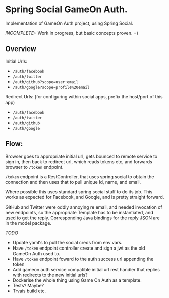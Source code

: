 # Spring Social GameOn Auth.

Implementation of GameOn Auth project, using Spring Social. 

*INCOMPLETE::* Work in progress, but basic concepts proven. =)

## Overview

Initial Urls:
- `/auth/facebook`
- `/auth/twitter`
- `/auth/github?scope=user:email`
- `/auth/google?scope=profile%20email`

Redirect Urls: (for configuring within social apps, prefix the host/port of this app)
- `/auth/facebook`
- `/auth/twitter`
- `/auth/github`
- `/auth/google`

## Flow:

Browser goes to appropriate initial url, gets bounced to remote service to sign in, then back to redirect url, which reads tokens etc, and forwards browser to `/token` endpoint. 

`/token` endpoint is a RestController, that uses spring social to obtain the connection and then uses that to pull unique Id, name, and email.

Where possible this uses standard spring social stuff to do its job. This works as expected for Facebook, and Google, and is pretty straight forward.

GitHub and Twitter were oddly annoying re email, and needed invocation of new endpoints, so the 
appropriate Template has to be instantiated, and used to get the reply. Corresponding Java bindings
for the reply JSON are in the model package. 

*TODO*

- Update yaml's to pull the social creds from env vars.
- Have `/token` endpoint controller create and sign a jwt as the old GameOn Auth used to. 
- Have `/token` endpoint foward to the auth success url appending the token
- Add gameon auth service compatible initial url rest handler that replies with redirects to the new initial urls?
- Dockerise the whole thing using Game On Auth as a template.
- Tests? Maybe?
- Trvais build etc.



